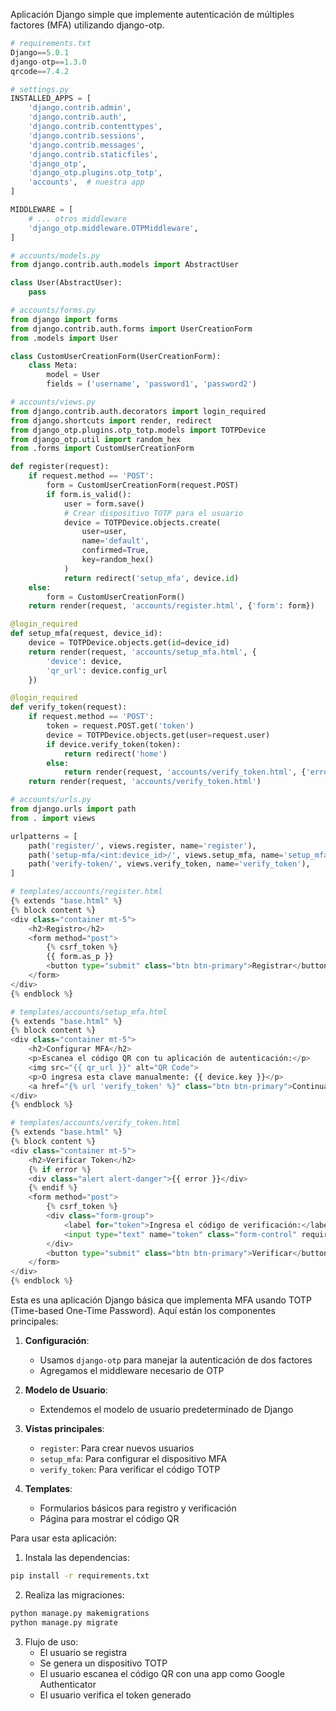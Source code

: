 Aplicación Django simple que implemente autenticación de múltiples factores (MFA) utilizando django-otp.

```python
# requirements.txt
Django==5.0.1
django-otp==1.3.0
qrcode==7.4.2

# settings.py
INSTALLED_APPS = [
    'django.contrib.admin',
    'django.contrib.auth',
    'django.contrib.contenttypes',
    'django.contrib.sessions',
    'django.contrib.messages',
    'django.contrib.staticfiles',
    'django_otp',
    'django_otp.plugins.otp_totp',
    'accounts',  # nuestra app
]

MIDDLEWARE = [
    # ... otros middleware
    'django_otp.middleware.OTPMiddleware',
]

# accounts/models.py
from django.contrib.auth.models import AbstractUser

class User(AbstractUser):
    pass

# accounts/forms.py
from django import forms
from django.contrib.auth.forms import UserCreationForm
from .models import User

class CustomUserCreationForm(UserCreationForm):
    class Meta:
        model = User
        fields = ('username', 'password1', 'password2')

# accounts/views.py
from django.contrib.auth.decorators import login_required
from django.shortcuts import render, redirect
from django_otp.plugins.otp_totp.models import TOTPDevice
from django_otp.util import random_hex
from .forms import CustomUserCreationForm

def register(request):
    if request.method == 'POST':
        form = CustomUserCreationForm(request.POST)
        if form.is_valid():
            user = form.save()
            # Crear dispositivo TOTP para el usuario
            device = TOTPDevice.objects.create(
                user=user,
                name='default',
                confirmed=True,
                key=random_hex()
            )
            return redirect('setup_mfa', device.id)
    else:
        form = CustomUserCreationForm()
    return render(request, 'accounts/register.html', {'form': form})

@login_required
def setup_mfa(request, device_id):
    device = TOTPDevice.objects.get(id=device_id)
    return render(request, 'accounts/setup_mfa.html', {
        'device': device,
        'qr_url': device.config_url
    })

@login_required
def verify_token(request):
    if request.method == 'POST':
        token = request.POST.get('token')
        device = TOTPDevice.objects.get(user=request.user)
        if device.verify_token(token):
            return redirect('home')
        else:
            return render(request, 'accounts/verify_token.html', {'error': 'Token inválido'})
    return render(request, 'accounts/verify_token.html')

# accounts/urls.py
from django.urls import path
from . import views

urlpatterns = [
    path('register/', views.register, name='register'),
    path('setup-mfa/<int:device_id>/', views.setup_mfa, name='setup_mfa'),
    path('verify-token/', views.verify_token, name='verify_token'),
]

# templates/accounts/register.html
{% extends "base.html" %}
{% block content %}
<div class="container mt-5">
    <h2>Registro</h2>
    <form method="post">
        {% csrf_token %}
        {{ form.as_p }}
        <button type="submit" class="btn btn-primary">Registrar</button>
    </form>
</div>
{% endblock %}

# templates/accounts/setup_mfa.html
{% extends "base.html" %}
{% block content %}
<div class="container mt-5">
    <h2>Configurar MFA</h2>
    <p>Escanea el código QR con tu aplicación de autenticación:</p>
    <img src="{{ qr_url }}" alt="QR Code">
    <p>O ingresa esta clave manualmente: {{ device.key }}</p>
    <a href="{% url 'verify_token' %}" class="btn btn-primary">Continuar</a>
</div>
{% endblock %}

# templates/accounts/verify_token.html
{% extends "base.html" %}
{% block content %}
<div class="container mt-5">
    <h2>Verificar Token</h2>
    {% if error %}
    <div class="alert alert-danger">{{ error }}</div>
    {% endif %}
    <form method="post">
        {% csrf_token %}
        <div class="form-group">
            <label for="token">Ingresa el código de verificación:</label>
            <input type="text" name="token" class="form-control" required>
        </div>
        <button type="submit" class="btn btn-primary">Verificar</button>
    </form>
</div>
{% endblock %}

```

Esta es una aplicación Django básica que implementa MFA usando TOTP (Time-based One-Time Password). Aquí están los componentes principales:

1. **Configuración**:
   - Usamos `django-otp` para manejar la autenticación de dos factores
   - Agregamos el middleware necesario de OTP

2. **Modelo de Usuario**:
   - Extendemos el modelo de usuario predeterminado de Django

3. **Vistas principales**:
   - `register`: Para crear nuevos usuarios
   - `setup_mfa`: Para configurar el dispositivo MFA
   - `verify_token`: Para verificar el código TOTP

4. **Templates**:
   - Formularios básicos para registro y verificación
   - Página para mostrar el código QR

Para usar esta aplicación:

1. Instala las dependencias:
```bash
pip install -r requirements.txt
```

2. Realiza las migraciones:
```bash
python manage.py makemigrations
python manage.py migrate
```

3. Flujo de uso:
   - El usuario se registra
   - Se genera un dispositivo TOTP
   - El usuario escanea el código QR con una app como Google Authenticator
   - El usuario verifica el token generado
